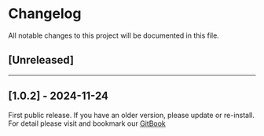 ﻿# Changelog

All notable changes to this project will be documented in this file.

## [Unreleased]

---

## [1.0.2] - 2024-11-24

First public release. If you have an older version, please update or re-install.   
For detail please visit and bookmark our [GitBook](https://aceland-workshop.gitbook.io/aceland-unity-packages/)